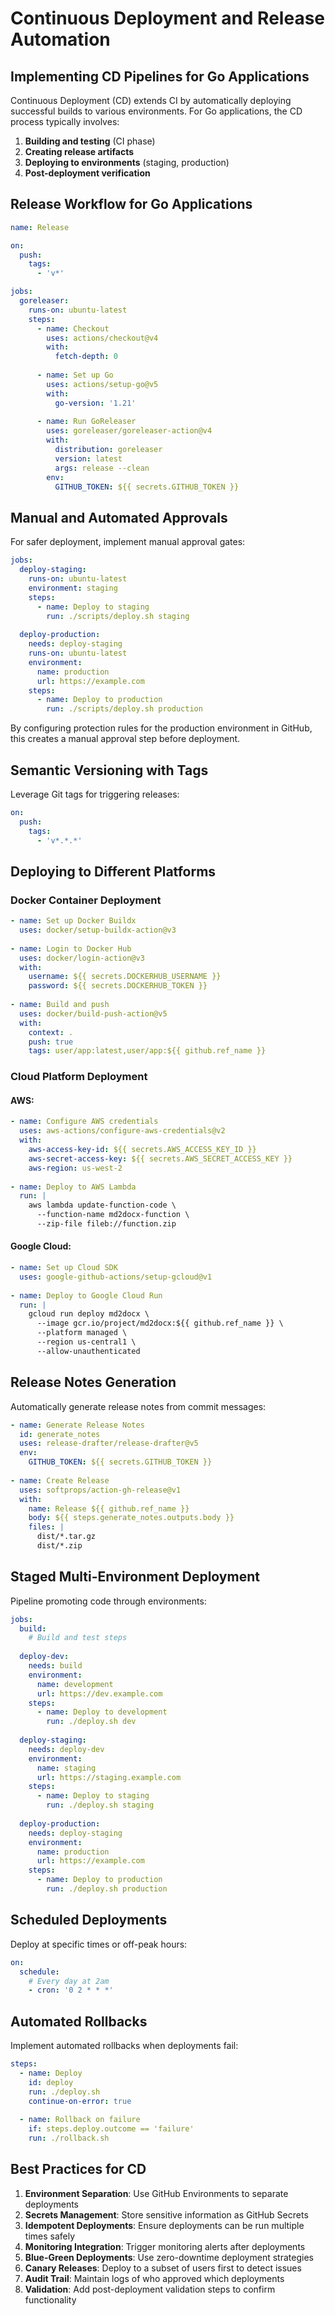 # Continuous Deployment and Release Automation

## Implementing CD Pipelines for Go Applications

Continuous Deployment (CD) extends CI by automatically deploying successful builds to various environments. For Go applications, the CD process typically involves:

1. **Building and testing** (CI phase)
2. **Creating release artifacts**
3. **Deploying to environments** (staging, production)
4. **Post-deployment verification**

## Release Workflow for Go Applications

```yaml
name: Release

on:
  push:
    tags:
      - 'v*'

jobs:
  goreleaser:
    runs-on: ubuntu-latest
    steps:
      - name: Checkout
        uses: actions/checkout@v4
        with:
          fetch-depth: 0
          
      - name: Set up Go
        uses: actions/setup-go@v5
        with:
          go-version: '1.21'
          
      - name: Run GoReleaser
        uses: goreleaser/goreleaser-action@v4
        with:
          distribution: goreleaser
          version: latest
          args: release --clean
        env:
          GITHUB_TOKEN: ${{ secrets.GITHUB_TOKEN }}
```

## Manual and Automated Approvals

For safer deployment, implement manual approval gates:

```yaml
jobs:
  deploy-staging:
    runs-on: ubuntu-latest
    environment: staging
    steps:
      - name: Deploy to staging
        run: ./scripts/deploy.sh staging
        
  deploy-production:
    needs: deploy-staging
    runs-on: ubuntu-latest
    environment:
      name: production
      url: https://example.com
    steps:
      - name: Deploy to production
        run: ./scripts/deploy.sh production
```

By configuring protection rules for the production environment in GitHub, this creates a manual approval step before deployment.

## Semantic Versioning with Tags

Leverage Git tags for triggering releases:

```yaml
on:
  push:
    tags:
      - 'v*.*.*'
```

## Deploying to Different Platforms

### Docker Container Deployment

```yaml
- name: Set up Docker Buildx
  uses: docker/setup-buildx-action@v3
  
- name: Login to Docker Hub
  uses: docker/login-action@v3
  with:
    username: ${{ secrets.DOCKERHUB_USERNAME }}
    password: ${{ secrets.DOCKERHUB_TOKEN }}
    
- name: Build and push
  uses: docker/build-push-action@v5
  with:
    context: .
    push: true
    tags: user/app:latest,user/app:${{ github.ref_name }}
```

### Cloud Platform Deployment

#### AWS:

```yaml
- name: Configure AWS credentials
  uses: aws-actions/configure-aws-credentials@v2
  with:
    aws-access-key-id: ${{ secrets.AWS_ACCESS_KEY_ID }}
    aws-secret-access-key: ${{ secrets.AWS_SECRET_ACCESS_KEY }}
    aws-region: us-west-2
    
- name: Deploy to AWS Lambda
  run: |
    aws lambda update-function-code \
      --function-name md2docx-function \
      --zip-file fileb://function.zip
```

#### Google Cloud:

```yaml
- name: Set up Cloud SDK
  uses: google-github-actions/setup-gcloud@v1
  
- name: Deploy to Google Cloud Run
  run: |
    gcloud run deploy md2docx \
      --image gcr.io/project/md2docx:${{ github.ref_name }} \
      --platform managed \
      --region us-central1 \
      --allow-unauthenticated
```

## Release Notes Generation

Automatically generate release notes from commit messages:

```yaml
- name: Generate Release Notes
  id: generate_notes
  uses: release-drafter/release-drafter@v5
  env:
    GITHUB_TOKEN: ${{ secrets.GITHUB_TOKEN }}
    
- name: Create Release
  uses: softprops/action-gh-release@v1
  with:
    name: Release ${{ github.ref_name }}
    body: ${{ steps.generate_notes.outputs.body }}
    files: |
      dist/*.tar.gz
      dist/*.zip
```

## Staged Multi-Environment Deployment

Pipeline promoting code through environments:

```yaml
jobs:
  build:
    # Build and test steps
    
  deploy-dev:
    needs: build
    environment:
      name: development
      url: https://dev.example.com
    steps:
      - name: Deploy to development
        run: ./deploy.sh dev
        
  deploy-staging:
    needs: deploy-dev
    environment:
      name: staging
      url: https://staging.example.com
    steps:
      - name: Deploy to staging
        run: ./deploy.sh staging
        
  deploy-production:
    needs: deploy-staging
    environment:
      name: production
      url: https://example.com
    steps:
      - name: Deploy to production
        run: ./deploy.sh production
```

## Scheduled Deployments

Deploy at specific times or off-peak hours:

```yaml
on:
  schedule:
    # Every day at 2am
    - cron: '0 2 * * *'
```

## Automated Rollbacks

Implement automated rollbacks when deployments fail:

```yaml
steps:
  - name: Deploy
    id: deploy
    run: ./deploy.sh
    continue-on-error: true
    
  - name: Rollback on failure
    if: steps.deploy.outcome == 'failure'
    run: ./rollback.sh
```

## Best Practices for CD

1. **Environment Separation**: Use GitHub Environments to separate deployments
2. **Secrets Management**: Store sensitive information as GitHub Secrets
3. **Idempotent Deployments**: Ensure deployments can be run multiple times safely
4. **Monitoring Integration**: Trigger monitoring alerts after deployments
5. **Blue-Green Deployments**: Use zero-downtime deployment strategies
6. **Canary Releases**: Deploy to a subset of users first to detect issues
7. **Audit Trail**: Maintain logs of who approved which deployments
8. **Validation**: Add post-deployment validation steps to confirm functionality